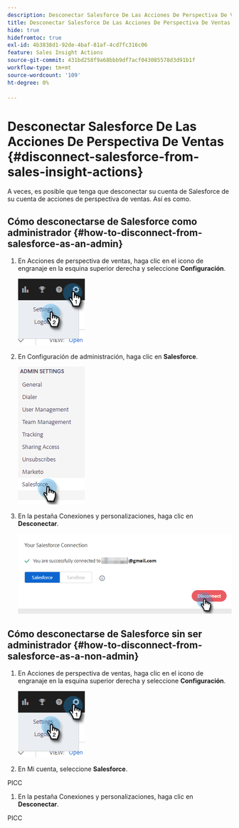 ```yaml
---
description: Desconectar Salesforce De Las Acciones De Perspectiva De Ventas - Documentos De Marketo - Documentación Del Producto
title: Desconectar Salesforce De Las Acciones De Perspectiva De Ventas
hide: true
hidefromtoc: true
exl-id: 4b3838d1-92de-4baf-81af-4cd7fc316c06
feature: Sales Insight Actions
source-git-commit: 431bd258f9a68bbb9df7acf043085578d3d91b1f
workflow-type: tm+mt
source-wordcount: '109'
ht-degree: 0%

---
```


# Desconectar Salesforce De Las Acciones De Perspectiva De Ventas {#disconnect-salesforce-from-sales-insight-actions}

A veces, es posible que tenga que desconectar su cuenta de Salesforce de su cuenta de acciones de perspectiva de ventas. Así es como.

## Cómo desconectarse de Salesforce como administrador {#how-to-disconnect-from-salesforce-as-an-admin}

1. En Acciones de perspectiva de ventas, haga clic en el icono de engranaje en la esquina superior derecha y seleccione **Configuración**.

   ![](assets/disconnect-salesforce-from-sales-insight-actions-1.png)

1. En Configuración de administración, haga clic en **Salesforce**.

   ![](assets/disconnect-salesforce-from-sales-insight-actions-2.png)

1. En la pestaña Conexiones y personalizaciones, haga clic en **Desconectar**.

   ![](assets/disconnect-salesforce-from-sales-insight-actions-3.png)

## Cómo desconectarse de Salesforce sin ser administrador {#how-to-disconnect-from-salesforce-as-a-non-admin}

1. En Acciones de perspectiva de ventas, haga clic en el icono de engranaje en la esquina superior derecha y seleccione **Configuración**.

   ![](assets/disconnect-salesforce-from-sales-insight-actions-4.png)

1. En Mi cuenta, seleccione **Salesforce**.

PICC

1. En la pestaña Conexiones y personalizaciones, haga clic en **Desconectar**.

PICC
